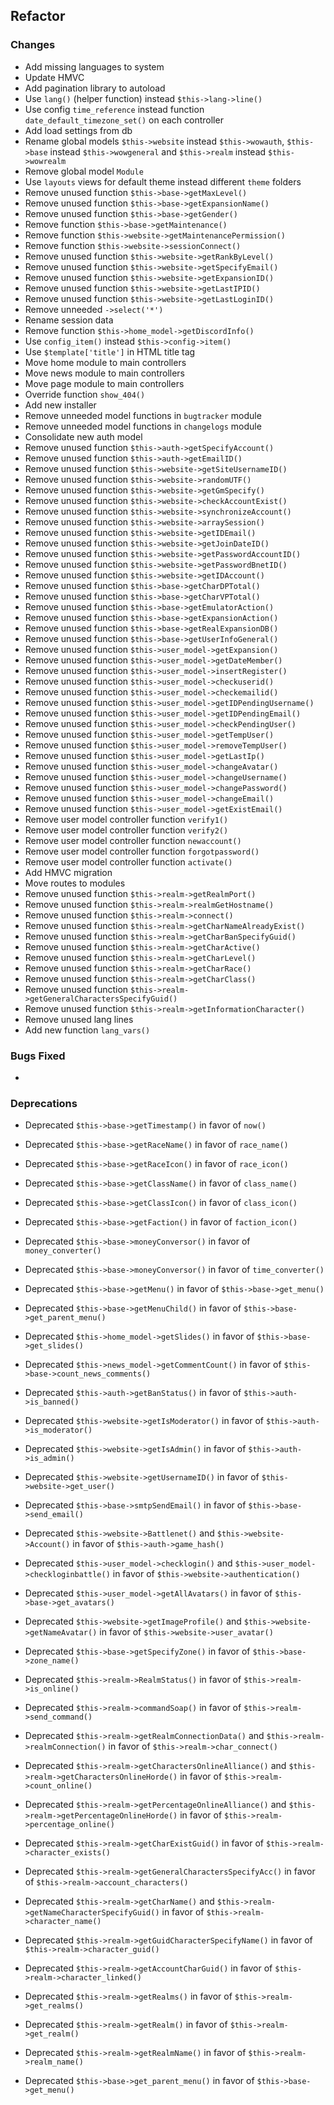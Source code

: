 ## Refactor

### Changes

- Add missing languages to system
- Update HMVC
- Add pagination library to autoload
- Use ``lang()`` (helper function) instead ``$this->lang->line()``
- Use config ``time_reference`` instead function ``date_default_timezone_set()`` on each controller
- Add load settings from db
- Rename global models ``$this->website`` instead ``$this->wowauth``, ``$this->base`` instead ``$this->wowgeneral`` and ``$this->realm`` instead ``$this->wowrealm``
- Remove global model ``Module``
- Use ``layouts`` views for default theme instead different ``theme`` folders
- Remove unused function ``$this->base->getMaxLevel()``
- Remove unused function ``$this->base->getExpansionName()``
- Remove unused function ``$this->base->getGender()``
- Remove function ``$this->base->getMaintenance()``
- Remove function ``$this->website->getMaintenancePermission()``
- Remove function ``$this->website->sessionConnect()``
- Remove unused function ``$this->website->getRankByLevel()``
- Remove unused function ``$this->website->getSpecifyEmail()``
- Remove unused function ``$this->website->getExpansionID()``
- Remove unused function ``$this->website->getLastIPID()``
- Remove unused function ``$this->website->getLastLoginID()``
- Remove unneeded ``->select('*')``
- Rename session data
- Remove function ``$this->home_model->getDiscordInfo()``
- Use ``config_item()`` instead ``$this->config->item()``
- Use ``$template['title']`` in HTML title tag
- Move home module to main controllers
- Move news module to main controllers
- Move page module to main controllers
- Override function ``show_404()``
- Add new installer
- Remove unneeded model functions in ``bugtracker`` module
- Remove unneeded model functions in ``changelogs`` module
- Consolidate new auth model
- Remove unused function ``$this->auth->getSpecifyAccount()``
- Remove unused function ``$this->auth->getEmailID()``
- Remove unused function ``$this->website->getSiteUsernameID()``
- Remove unused function ``$this->website->randomUTF()``
- Remove unused function ``$this->website->getGmSpecify()``
- Remove unused function ``$this->website->checkAccountExist()``
- Remove unused function ``$this->website->synchronizeAccount()``
- Remove unused function ``$this->website->arraySession()``
- Remove unused function ``$this->website->getIDEmail()``
- Remove unused function ``$this->website->getJoinDateID()``
- Remove unused function ``$this->website->getPasswordAccountID()``
- Remove unused function ``$this->website->getPasswordBnetID()``
- Remove unused function ``$this->website->getIDAccount()``
- Remove unused function ``$this->base->getCharDPTotal()``
- Remove unused function ``$this->base->getCharVPTotal()``
- Remove unused function ``$this->base->getEmulatorAction()``
- Remove unused function ``$this->base->getExpansionAction()``
- Remove unused function ``$this->base->getRealExpansionDB()``
- Remove unused function ``$this->base->getUserInfoGeneral()``
- Remove unused function ``$this->user_model->getExpansion()``
- Remove unused function ``$this->user_model->getDateMember()``
- Remove unused function ``$this->user_model->insertRegister()``
- Remove unused function ``$this->user_model->checkuserid()``
- Remove unused function ``$this->user_model->checkemailid()``
- Remove unused function ``$this->user_model->getIDPendingUsername()``
- Remove unused function ``$this->user_model->getIDPendingEmail()``
- Remove unused function ``$this->user_model->checkPendingUser()``
- Remove unused function ``$this->user_model->getTempUser()``
- Remove unused function ``$this->user_model->removeTempUser()``
- Remove unused function ``$this->user_model->getLastIp()``
- Remove unused function ``$this->user_model->changeAvatar()``
- Remove unused function ``$this->user_model->changeUsername()``
- Remove unused function ``$this->user_model->changePassword()``
- Remove unused function ``$this->user_model->changeEmail()``
- Remove unused function ``$this->user_model->getExistEmail()``
- Remove user model controller function ``verify1()``
- Remove user model controller function ``verify2()``
- Remove user model controller function ``newaccount()``
- Remove user model controller function ``forgotpassword()``
- Remove user model controller function ``activate()``
- Add HMVC migration
- Move routes to modules
- Remove unused function ``$this->realm->getRealmPort()``
- Remove unused function ``$this->realm->realmGetHostname()``
- Remove unused function ``$this->realm->connect()``
- Remove unused function ``$this->realm->getCharNameAlreadyExist()``
- Remove unused function ``$this->realm->getCharBanSpecifyGuid()``
- Remove unused function ``$this->realm->getCharActive()``
- Remove unused function ``$this->realm->getCharLevel()``
- Remove unused function ``$this->realm->getCharRace()``
- Remove unused function ``$this->realm->getCharClass()``
- Remove unused function ``$this->realm->getGeneralCharactersSpecifyGuid()``
- Remove unused function ``$this->realm->getInformationCharacter()``
- Remove unused lang lines
- Add new function ``lang_vars()``

### Bugs Fixed

- 

### Deprecations

- Deprecated ``$this->base->getTimestamp()`` in favor of ``now()``
- Deprecated ``$this->base->getRaceName()`` in favor of ``race_name()``
- Deprecated ``$this->base->getRaceIcon()`` in favor of ``race_icon()``
- Deprecated ``$this->base->getClassName()`` in favor of ``class_name()``
- Deprecated ``$this->base->getClassIcon()`` in favor of ``class_icon()``
- Deprecated ``$this->base->getFaction()`` in favor of ``faction_icon()``
- Deprecated ``$this->base->moneyConversor()`` in favor of ``money_converter()``
- Deprecated ``$this->base->moneyConversor()`` in favor of ``time_converter()``
- Deprecated ``$this->base->getMenu()`` in favor of ``$this->base->get_menu()``
- Deprecated ``$this->base->getMenuChild()`` in favor of ``$this->base->get_parent_menu()``
- Deprecated ``$this->home_model->getSlides()`` in favor of ``$this->base->get_slides()``
- Deprecated ``$this->news_model->getCommentCount()`` in favor of ``$this->base->count_news_comments()``
- Deprecated ``$this->auth->getBanStatus()`` in favor of ``$this->auth->is_banned()``
- Deprecated ``$this->website->getIsModerator()`` in favor of ``$this->auth->is_moderator()``
- Deprecated ``$this->website->getIsAdmin()`` in favor of ``$this->auth->is_admin()``
- Deprecated ``$this->website->getUsernameID()`` in favor of ``$this->website->get_user()``
- Deprecated ``$this->base->smtpSendEmail()`` in favor of ``$this->base->send_email()``
- Deprecated ``$this->website->Battlenet()`` and ``$this->website->Account()`` in favor of ``$this->auth->game_hash()``
- Deprecated ``$this->user_model->checklogin()`` and ``$this->user_model->checkloginbattle()`` in favor of ``$this->website->authentication()``
- Deprecated ``$this->user_model->getAllAvatars()`` in favor of ``$this->base->get_avatars()``
- Deprecated ``$this->website->getImageProfile()`` and ``$this->website->getNameAvatar()`` in favor of ``$this->website->user_avatar()``
- Deprecated ``$this->base->getSpecifyZone()`` in favor of ``$this->base->zone_name()``
- Deprecated ``$this->realm->RealmStatus()`` in favor of ``$this->realm->is_online()``
- Deprecated ``$this->realm->commandSoap()`` in favor of ``$this->realm->send_command()``
- Deprecated ``$this->realm->getRealmConnectionData()`` and ``$this->realm->realmConnection()`` in favor of ``$this->realm->char_connect()``
- Deprecated ``$this->realm->getCharactersOnlineAlliance()`` and ``$this->realm->getCharactersOnlineHorde()`` in favor of ``$this->realm->count_online()``
- Deprecated ``$this->realm->getPercentageOnlineAlliance()`` and ``$this->realm->getPercentageOnlineHorde()`` in favor of ``$this->realm->percentage_online()``
- Deprecated ``$this->realm->getCharExistGuid()`` in favor of ``$this->realm->character_exists()``
- Deprecated ``$this->realm->getGeneralCharactersSpecifyAcc()`` in favor of ``$this->realm->account_characters()``
- Deprecated ``$this->realm->getCharName()`` and ``$this->realm->getNameCharacterSpecifyGuid()`` in favor of ``$this->realm->character_name()``
- Deprecated ``$this->realm->getGuidCharacterSpecifyName()`` in favor of ``$this->realm->character_guid()``
- Deprecated ``$this->realm->getAccountCharGuid()`` in favor of ``$this->realm->character_linked()``

- Deprecated ``$this->realm->getRealms()`` in favor of ``$this->realm->get_realms()``
- Deprecated ``$this->realm->getRealm()`` in favor of ``$this->realm->get_realm()``
- Deprecated ``$this->realm->getRealmName()`` in favor of ``$this->realm->realm_name()``
- Deprecated ``$this->base->get_parent_menu()`` in favor of ``$this->base->get_menu()``